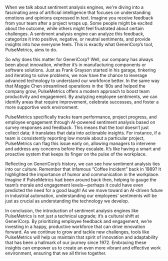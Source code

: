 When we talk about sentiment analysis engines, we're diving into a fascinating area of artificial intelligence that focuses on understanding emotions and opinions expressed in text. Imagine you receive feedback from your team after a project wraps up. Some people might be excited about the outcome, while others might feel frustrated about certain challenges. A sentiment analysis engine can analyze this feedback, categorize it into positive, negative, or neutral sentiments, and provide insights into how everyone feels. This is exactly what GeneriCorp’s tool, PulseMetrics, aims to do.

So why does this matter for GeneriCorp? Well, our company has always been about innovation, whether it’s in manufacturing components or software solutions. Just as Frank Grayson started in his garage, tinkering and iterating to solve problems, we now have the chance to leverage advanced technology to understand our workforce better. In the same way that Maggie Chen streamlined operations in the ‘80s and helped the company grow, PulseMetrics offers a modern approach to boost team productivity and engagement. By analyzing employee sentiments, we can identify areas that require improvement, celebrate successes, and foster a more supportive work environment.

PulseMetrics specifically tracks team performance, project progress, and employee engagement through AI-powered sentiment analysis based on survey responses and feedback. This means that the tool doesn’t just collect data; it translates that data into actionable insights. For instance, if a team is consistently reporting low morale about a particular project, PulseMetrics can flag this issue early on, allowing managers to intervene and address any concerns before they escalate. It’s like having a smart and proactive system that keeps its finger on the pulse of the workplace.

Reflecting on GeneriCorp’s history, we can see how sentiment analysis ties into our culture. Remember that infamous “Coffee Incident” back in 1989? It highlighted the importance of humor and communication in the workplace. Imagine if PulseMetrics had been around back then, helping to gauge the team’s morale and engagement levels—perhaps it could have even predicted the need for a good laugh! As we move toward an AI-driven future in industrial automation, understanding our employees’ sentiments will be just as crucial as understanding the technology we develop.

In conclusion, the introduction of sentiment analysis engines like PulseMetrics is not just a technical upgrade; it’s a cultural shift at GeneriCorp. By prioritizing employee feedback and engagement, we’re investing in a happy, productive workforce that can drive innovation forward. As we continue to grow and tackle new challenges, tools like PulseMetrics will help us maintain that spirit of innovation and adaptability that has been a hallmark of our journey since 1972. Embracing these insights can empower us to create an even more vibrant and effective work environment, ensuring that we all thrive together.